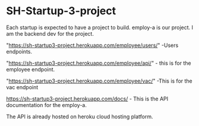 # SH-Startup-3-project
Each startup is expected to have a project to build. employ-a is our project. I am the backend dev for the project.

"https://sh-startup3-project.herokuapp.com/employee/users/" -Users endpoints.

"https://sh-startup3-project.herokuapp.com/employee/api/" - this is for the employee endpoint.

"https://sh-startup3-project.herokuapp.com/employee/vac/" -This is for the vac endpoint

https://sh-startup3-project.herokuapp.com/docs/ - This is the API documentation for the employ-a.

The API is already hosted on heroku cloud hosting platform.
